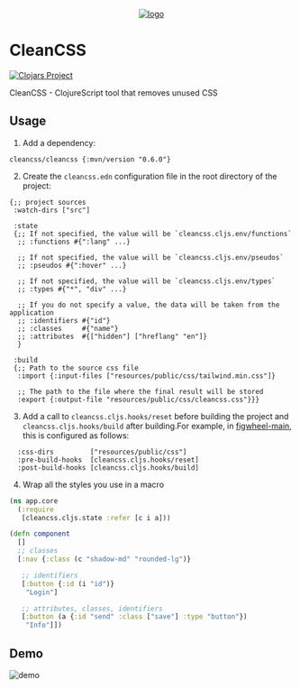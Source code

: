 <p align="center"><a href="https://github.com/Panthevm/cleancss"><img src="https://i.ibb.co/HrFyQQ8/cleancss.png" alt="logo"></a></p>

# CleanCSS

[![Clojars Project](https://img.shields.io/clojars/v/cleancss.svg)](https://clojars.org/cleancss)

CleanCSS - ClojureScript tool that removes unused CSS

## Usage

1) Add a dependency:


```edn
cleancss/cleancss {:mvn/version "0.6.0"}
```

2) Create the `cleancss.edn` configuration file in the root directory of the project:

```edn
{;; project sources
 :watch-dirs ["src"]
 
 :state
 {;; If not specified, the value will be `cleancss.cljs.env/functions`
  ;; :functions #{":lang" ...}

  ;; If not specified, the value will be `cleancss.cljs.env/pseudos`
  ;; :pseudos #{":hover" ...}

  ;; If not specified, the value will be `cleancss.cljs.env/types`
  ;; :types #{"*", "div" ...}

  ;; If you do not specify a value, the data will be taken from the application
  ;; :identifiers #{"id"}
  ;; :classes     #{"name"}
  ;; :attributes  #{["hidden"] ["hreflang" "en"]}
  }

 :build
 {;; Path to the source css file
  :import {:input-files ["resources/public/css/tailwind.min.css"]}

  ;; The path to the file where the final result will be stored
  :export {:output-file "resources/public/css/cleancss.css"}}}

```

3) Add a call to `cleancss.cljs.hooks/reset` before building the project and `cleancss.cljs.hooks/build` after building.For example, in [figwheel-main](https://github.com/bhauman/figwheel-main), this is configured as follows:

```edn
  :css-dirs         ["resources/public/css"]
  :pre-build-hooks  [cleancss.cljs.hooks/reset]
  :post-build-hooks [cleancss.cljs.hooks/build]
```

4) Wrap all the styles you use in a macro

```clojure
(ns app.core
  (:require
   [cleancss.cljs.state :refer [c i a]))

(defn component
  []
  ;; classes
  [:nav {:class (c "shadow-md" "rounded-lg")}

   ;; identifiers
   [:button {:id (i "id")}
    "Login"]

   ;; attributes, classes, identifiers
   [:button (a {:id "send" :class ["save"] :type "button"})
    "Info"]])
```

## Demo
![demo](https://s2.gifyu.com/images/simplescreenrecorder-2021-01-26.gif)

